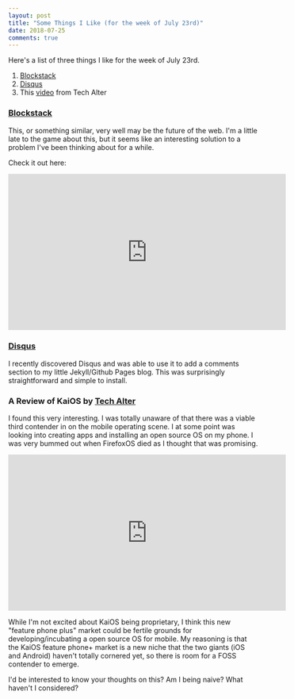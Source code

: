```yaml
---
layout: post
title: "Some Things I Like (for the week of July 23rd)"
date: 2018-07-25
comments: true
---
```

Here's a list of three things I like for the week of July 23rd.

1. [Blockstack](https://blockstack.org/)
2. [Disqus](https://disqus.com/)
3. This [video](https://www.youtube.com/watch?v=OA_g2bQgOXY) from Tech Alter

### [Blockstack](https://blockstack.org/)

This, or something similar, very well may be the future of the web. I'm a little late to the game about this, but it seems like an interesting solution to a problem I've been thinking about for a while.

Check it out here:

<iframe width="560" height="315" src="https://www.youtube.com/embed/7SmC7AuZNWY" frameborder="0" allow="autoplay; encrypted-media" allowfullscreen></iframe>

### [Disqus](https://disqus.com/)

I recently discovered Disqus and was able to use it to add a comments section to my little Jekyll/Github Pages blog. This was surprisingly straightforward and simple to install.

### A Review of KaiOS by [Tech Alter](https://www.youtube.com/watch?v=OA_g2bQgOXY)

I found this very interesting. I was totally unaware of that there was a viable third contender in on the mobile operating scene. I at some point was looking into creating apps and installing an open source OS on my phone. I was very bummed out when FirefoxOS died as I thought that was promising.

<iframe width="560" height="315" src="https://www.youtube.com/embed/OA_g2bQgOXY" frameborder="0" allow="autoplay; encrypted-media" allowfullscreen></iframe>

While I'm not excited about KaiOS being proprietary, I think this new "feature phone plus" market could be fertile grounds for developing/incubating a open source OS for mobile. My reasoning is that the KaiOS feature phone+ market is a new niche that the two giants (iOS and Android) haven't totally cornered yet, so there is room for a FOSS contender to emerge.

I'd be interested to know your thoughts on this? Am I being naive? What haven't I considered?